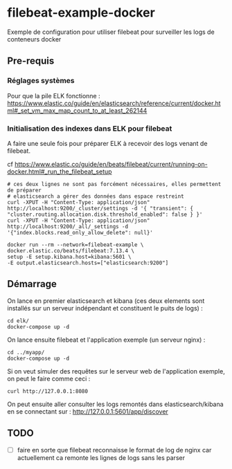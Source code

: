 # filebeat-example-docker

Exemple de configuration pour utiliser filebeat pour surveiller les logs de conteneurs docker

## Pre-requis

### Réglages systèmes 
Pour que la pile ELK fonctionne :
https://www.elastic.co/guide/en/elasticsearch/reference/current/docker.html#_set_vm_max_map_count_to_at_least_262144


### Initialisation des indexes dans ELK pour filebeat

A faire une seule fois pour préparer ELK à recevoir des logs venant de filebeat.

cf https://www.elastic.co/guide/en/beats/filebeat/current/running-on-docker.html#_run_the_filebeat_setup

```
# ces deux lignes ne sont pas forcément nécessaires, elles permettent de préparer
# elasticsearch a gérer des données dans espace restreint
curl -XPUT -H "Content-Type: application/json" http://localhost:9200/_cluster/settings -d '{ "transient": { "cluster.routing.allocation.disk.threshold_enabled": false } }'
curl -XPUT -H "Content-Type: application/json" http://localhost:9200/_all/_settings -d '{"index.blocks.read_only_allow_delete": null}'

docker run --rm --network=filebeat-example \
docker.elastic.co/beats/filebeat:7.13.4 \
setup -E setup.kibana.host=kibana:5601 \
-E output.elasticsearch.hosts=["elasticsearch:9200"]
```

## Démarrage

On lance en premier elasticsearch et kibana (ces deux elements sont installés sur un serveur indépendant et constituent le puits de logs) :
```
cd elk/
docker-compose up -d
```

On lance ensuite filebeat et l'application exemple (un serveur nginx) :
```
cd ../myapp/
docker-compose up -d
```

Si on veut simuler des requêtes sur le serveur web de l'application exemple, on peut le faire comme ceci :
```
curl http://127.0.0.1:8080
```

On peut ensuite aller consulter les logs remontés dans elasticsearch/kibana en se connectant sur : http://127.0.0.1:5601/app/discover


## TODO

- [ ] faire en sorte que filebeat reconnaisse le format de log de nginx car actuellement ca remonte les lignes de logs sans les parser

